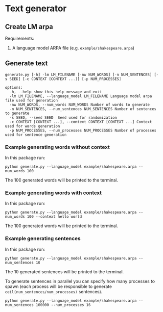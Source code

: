 # Text generator

## Create LM arpa

Requirements:

1. A language model ARPA file (e.g. `example/shakespeare.arpa`)

## Generate text

```
generate.py [-h] -lm LM_FILENAME [-nw NUM_WORDS] [-n NUM_SENTENCES] [-s SEED] [-c CONTEXT [CONTEXT ...]] [-p NUM_PROCESSES]

options:
  -h, --help show this help message and exit
  -lm LM_FILENAME, --language_model LM_FILENAME Language model arpa file used for generation
  -nw NUM_WORDS, --num_words NUM_WORDS Number of words to generate
  -n NUM_SENTENCES, --num_sentences NUM_SENTENCES Number of sentences to generate
  -s SEED, --seed SEED  Seed used for randomization
  -c CONTEXT [CONTEXT ...], --context CONTEXT [CONTEXT ...] Context used for words generation
  -p NUM_PROCESSES, --num_processes NUM_PROCESSES Number of processes used for sentence generation
```

### Example generating words without context

In this package run:

```
python generate.py --language_model example/shakespeare.arpa --num_words 100
```

The 100 generated words will be printed to the terminal.

### Example generating words with context

In this package run:

```
python generate.py --language_model example/shakespeare.arpa --num_words 100 --context hello world
```

The 100 generated words will be printed to the terminal.

### Example generating sentences

In this package run:

```
python generate.py --language_model example/shakespeare.arpa --num_sentences 10
```

The 10 generated sentences will be printed to the terminal.

To generate sentences in parallel you can specify how many processes to spawn (each process will be responsible to generate `ceil(num_sentences/num_processes)` sentences).

```
python generate.py --language_model example/shakespeare.arpa --num_sentences 100000 --num_processes 16
```

